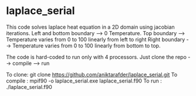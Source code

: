 # laplace_serial
This code solves laplace heat equation in a 2D domain using jacobian iterations. 
Left and bottom boundary --> 0 Temperature.
Top boundary   --> Temperature varies from 0 to 100 linearly from left to right
Right boundary --> Temperature varies from 0 to 100 linearly from bottom to top.

The code is hard-coded to run only with 4 processors.
Just clone the repo --> compile --> run

To clone: git clone https://github.com/aniktarafder/laplace_serial.git
To compile : mpif90 -o laplace_serial.exe laplace_serial.f90
To run     : ./laplace_serial.f90
